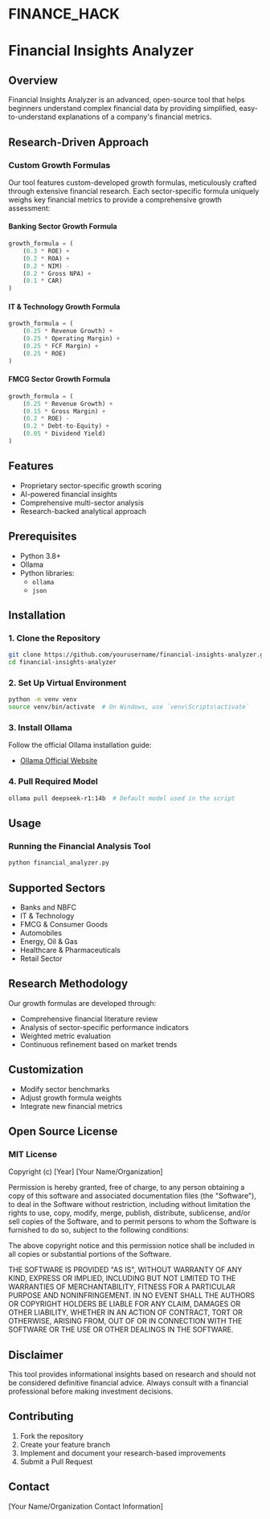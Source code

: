 # FINANCE_HACK
# Financial Insights Analyzer

## Overview
Financial Insights Analyzer is an advanced, open-source tool that helps beginners understand complex financial data by providing simplified, easy-to-understand explanations of a company's financial metrics.

## Research-Driven Approach

### Custom Growth Formulas
Our tool features custom-developed growth formulas, meticulously crafted through extensive financial research. Each sector-specific formula uniquely weighs key financial metrics to provide a comprehensive growth assessment:

#### Banking Sector Growth Formula
```python
growth_formula = (
    (0.3 * ROE) + 
    (0.2 * ROA) + 
    (0.2 * NIM) - 
    (0.2 * Gross NPA) + 
    (0.1 * CAR)
)
```

#### IT & Technology Growth Formula
```python
growth_formula = (
    (0.25 * Revenue Growth) + 
    (0.25 * Operating Margin) + 
    (0.25 * FCF Margin) + 
    (0.25 * ROE)
)
```

#### FMCG Sector Growth Formula
```python
growth_formula = (
    (0.25 * Revenue Growth) + 
    (0.15 * Gross Margin) + 
    (0.2 * ROE) - 
    (0.2 * Debt-to-Equity) + 
    (0.05 * Dividend Yield)
)
```

## Features
- Proprietary sector-specific growth scoring
- AI-powered financial insights
- Comprehensive multi-sector analysis
- Research-backed analytical approach

## Prerequisites
- Python 3.8+
- Ollama
- Python libraries:
  - `ollama`
  - `json`

## Installation

### 1. Clone the Repository
```bash
git clone https://github.com/yourusername/financial-insights-analyzer.git
cd financial-insights-analyzer
```

### 2. Set Up Virtual Environment
```bash
python -m venv venv
source venv/bin/activate  # On Windows, use `venv\Scripts\activate`
```

### 3. Install Ollama
Follow the official Ollama installation guide:
- [Ollama Official Website](https://ollama.com/download)

### 4. Pull Required Model
```bash
ollama pull deepseek-r1:14b  # Default model used in the script
```

## Usage

### Running the Financial Analysis Tool
```bash
python financial_analyzer.py
```

## Supported Sectors
- Banks and NBFC
- IT & Technology
- FMCG & Consumer Goods
- Automobiles
- Energy, Oil & Gas
- Healthcare & Pharmaceuticals
- Retail Sector

## Research Methodology
Our growth formulas are developed through:
- Comprehensive financial literature review
- Analysis of sector-specific performance indicators
- Weighted metric evaluation
- Continuous refinement based on market trends

## Customization
- Modify sector benchmarks
- Adjust growth formula weights
- Integrate new financial metrics

## Open Source License

### MIT License

Copyright (c) [Year] [Your Name/Organization]

Permission is hereby granted, free of charge, to any person obtaining a copy
of this software and associated documentation files (the "Software"), to deal
in the Software without restriction, including without limitation the rights
to use, copy, modify, merge, publish, distribute, sublicense, and/or sell
copies of the Software, and to permit persons to whom the Software is
furnished to do so, subject to the following conditions:

The above copyright notice and this permission notice shall be included in all
copies or substantial portions of the Software.

THE SOFTWARE IS PROVIDED "AS IS", WITHOUT WARRANTY OF ANY KIND, EXPRESS OR
IMPLIED, INCLUDING BUT NOT LIMITED TO THE WARRANTIES OF MERCHANTABILITY,
FITNESS FOR A PARTICULAR PURPOSE AND NONINFRINGEMENT. IN NO EVENT SHALL THE
AUTHORS OR COPYRIGHT HOLDERS BE LIABLE FOR ANY CLAIM, DAMAGES OR OTHER
LIABILITY, WHETHER IN AN ACTION OF CONTRACT, TORT OR OTHERWISE, ARISING FROM,
OUT OF OR IN CONNECTION WITH THE SOFTWARE OR THE USE OR OTHER DEALINGS IN THE
SOFTWARE.

## Disclaimer
This tool provides informational insights based on research and should not be considered definitive financial advice. Always consult with a financial professional before making investment decisions.

## Contributing
1. Fork the repository
2. Create your feature branch
3. Implement and document your research-based improvements
4. Submit a Pull Request

## Contact
[Your Name/Organization Contact Information]
